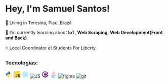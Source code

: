 # Hey, I'm Samuel Santos! 

📌 Living in Teresina, Piauí,Brazil

 🌱 I’m currently learning about **IoT**, **Web Scraping**, **Web Development(Front and Back)**
 
⚡ Local Coordinator at  Students For Liberty


### Tecnologias: 

<p >
<img src="https://raw.githubusercontent.com/devicons/devicon/master/icons/python/python-original.svg" alt="python" width="22" height="22"/>
<img src="https://raw.githubusercontent.com/devicons/devicon/master/icons/javascript/javascript-original.svg" alt="JS" width="22" height="22"/> 
<img src="https://raw.githubusercontent.com/devicons/devicon/master/icons/react/react-original.svg" alt="react" width="22" height="22"/>
<img src="https://www.vectorlogo.zone/logos/nodejs/nodejs-icon.svg" alt="JS" width="22" height="22"/> 
<img src="https://raw.githubusercontent.com/devicons/devicon/master/icons/csharp/csharp-original.svg" alt="react" width="22" height="22"/>
<img src="https://raw.githubusercontent.com/devicons/devicon/master/icons/java/java-original.svg" alt="figma" width="22" height="22"/> 
<img src="https://www.vectorlogo.zone/logos/figma/figma-icon.svg" alt="figma" width="22" height="22"/> 
<img src="https://www.vectorlogo.zone/logos/git-scm/git-scm-icon.svg" alt="git" width="22" height="22"/> 
</p>
